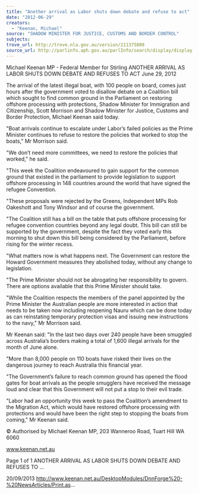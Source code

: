 ```yaml
---
title: "Another arrival as Labor shuts down debate and refuse to act"
date: "2012-06-29"
creators:
  - "Keenan, Michael"
source: "SHADOW MINISTER FOR JUSTICE, CUSTOMS AND BORDER CONTROL"
subjects:
trove_url: http://trove.nla.gov.au/version/211375809
source_url: http://parlinfo.aph.gov.au/parlInfo/search/display/display.w3p;query=Id%3A%22media/pressrel/2736695%22
---
```


 Michael Keenan MP - Federal Member for  Stirling ANOTHER ARRIVAL AS LABOR SHUTS  DOWN DEBATE AND REFUSES TO ACT June 29, 2012

 The arrival of the latest illegal boat, with 100 people on board, comes just hours after the government voted to disallow debate  on  a  Coalition  bill  which  sought  to  find  common  ground  in  the  Parliament  on  restoring  offshore  processing  with protections, Shadow Minister for Immigration and Citizenship, Scott Morrison and Shadow Minister for Justice, Customs and Border Protection, Michael Keenan said today. 

 "Boat arrivals continue to escalate under Labor’s failed policies as the Prime Minister continues to refuse to restore the policies that worked to stop the boats," Mr Morrison said. 

 "We don’t need more committees, we need to restore the policies that worked," he said. 

 "This  week  the  Coalition  endeavoured  to  gain  support  for  the  common  ground  that  existed  in  the  parliament  to  provide legislation to support offshore processing in 148 countries around the world that have signed the refugee Convention. 

 "These proposals were rejected by the Greens, Independent MPs Rob Oakeshott and Tony Windsor and of course the government. 

 "The Coalition still has a bill on the table that puts offshore processing for refugee convention countries beyond any legal doubt. This bill can still be supported by the government, despite the fact they voted early this morning to shut down this bill being considered by the Parliament, before rising for the winter recess. 

 "What matters now is what happens next. The Government can restore the Howard Government measures they abolished today, without any change to legislation. 

 "The  Prime  Minister  should  not  be  abrogating  her  responsibility  to  govern.  There  are  options  available  that  this  Prime Minister should take. 

 "While the Coalition respects the members of the panel appointed by the Prime Minister the Australian people are more interested in action that needs to be taken now including reopening Nauru which can be done today as can reinstating temporary protection visas and issuing new instructions to the navy," Mr Morrison said. 

 Mr Keenan said: "In the last two days over 240 people have been smuggled across Australia’s borders making a total of  1,600 illegal arrivals for the month of June alone. 

 "More than 8,000 people on 110 boats have risked their lives on the dangerous journey to reach Australia this financial year. 

 "The Government’s failure to reach common ground has opened the flood gates for boat arrivals as the people smugglers have received the message loud and clear that this Government will not put a stop to their evil trade. 

 "Labor had an opportunity this week to pass the Coalition’s amendment to the Migration Act, which would have restored  offshore processing with protections and would have been the right step to stopping the boats from coming," Mr Keenan  said. 

 © Authorised by Michael Keenan MP, 203 Wanneroo Road, Tuart Hill WA 6060

 www.keenan.net.au

 Page 1 of 1 ANOTHER ARRIVAL AS LABOR SHUTS DOWN DEBATE AND REFUSES TO ...

 20/09/2013 http://www.keenan.net.au/DesktopModules/DnnForge%20-%20NewsArticles/Print.as...

